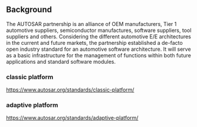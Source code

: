## Background

The AUTOSAR partnership is an alliance of OEM manufacturers, Tier 1 automotive suppliers, semiconductor manufactures, software suppliers, tool suppliers and others. Considering the different automotive E/E architectures in the current and future markets, the partnership established a de-facto open industry standard for an automotive software architecture. It will serve as a basic infrastructure for the management of functions within both future applications and standard software modules.

### classic platform

https://www.autosar.org/standards/classic-platform/

### adaptive platform

https://www.autosar.org/standards/adaptive-platform/

